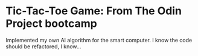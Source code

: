 # Tic-Tac-Toe Game: From The Odin Project bootcamp
Implemented my own AI algorithm for the smart computer.
I know the code should be refactored, I know...
